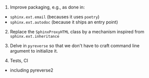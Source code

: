 1. Improve packaging, e.g., as done in:

- `sphinx.ext.email` (becauses it uses `poetry`)
- `sphinx.ext.autodoc` (because it ships an entry point)

2. Replace the `SphinxProxyHTML` class by a mechanism inspired from `sphinx.ext.inheritance`

3. Delve in `pyreverse` so that we don't have to craft command line argument to initialize it.

4. Tests, CI

- including pyreverse2
